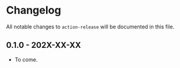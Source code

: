 # Changelog

All notable changes to `action-release` will be documented in this file.

## 0.1.0 - 202X-XX-XX

- To come.
